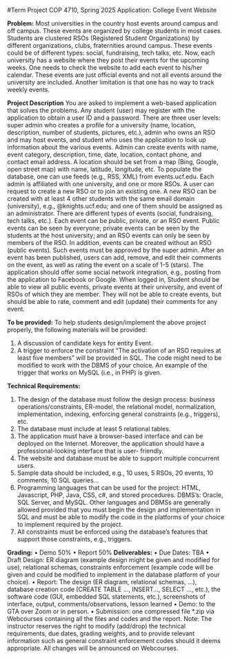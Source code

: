 #Term Project
COP 4710, Spring 2025
Application: College Event Website

**Problem:**
Most universities in the country host events around campus and off campus. These events are
organized by college students in most cases. Students are clustered RSOs (Registered Student
Organizations) by different organizations, clubs, fraternities around campus. These events could
be of different types: social, fundraising, tech talks, etc. Now, each university has a website
where they post their events for the upcoming weeks. One needs to check the website to add
each event to his/her calendar. These events are just official events and not all events around
the university are included. Another limitation is that one has no way to track weekly events.

**Project Description**
You are asked to implement a web-based application that solves the problems. Any student
(user) may register with the application to obtain a user ID and a password. There are three
user levels: super admin who creates a profile for a university (name, location, description,
number of students, pictures, etc.), admin who owns an RSO and may host events, and student
who uses the application to look up information about the various events.
Admin can create events with name, event category, description, time, date, location, contact
phone, and contact email address. A location should be set from a map (Bing, Google, open
street map) with name, latitude, longitude, etc. To populate the database, one can use feeds
(e.g., RSS, XML) from events.ucf.edu. Each admin is affiliated with one university, and one or
more RSOs. A user can request to create a new RSO or to join an existing one. A new RSO can
be created with at least 4 other students with the same email domain (university), e.g.,
@knights.ucf.edu; and one of them should be assigned as an administrator.
There are different types of events (social, fundraising, tech talks, etc.). Each event can be public,
private, or an RSO event. Public events can be seen by everyone; private events can be seen by
the students at the host university; and an RSO events can only be seen by members of the RSO.
In addition, events can be created without an RSO (public events). Such events must be
approved by the super admin. After an event has been published, users can add, remove, and
edit their comments on the event, as well as rating the event on a scale of 1-5 (stars). The
application should offer some social network integration, e.g., posting from the application to
Facebook or Google.
When logged in, Student should be able to view all public events, private events at their
university, and event of RSOs of which they are member. They will not be able to create
events, but should be able to rate, comment and edit (update) their comments for any
event.

**To be provided:**
To help students design/implement the above project properly, the following materials will be
provided:
1. A discussion of candidate keys for entity Event.
2. A trigger to enforce the constraint “The activation of an RSO requires at least five
members” will be provided in SQL. The code might need to be modified to work with the
DBMS of your choice. An example of the trigger that works on MySQL (i.e., in PHP) is
given.

**Technical Requirements:**
1. The design of the database must follow the design process: business
operations/constraints, ER-model, the relational model, normalization, implementation,
indexing, enforcing general constraints (e.g., triggers), etc.
2. The database must include at least 5 relational tables.
3. The application must have a browser-based interface and can be deployed on the Internet.
Moreover, the application should have a professional-looking interface that is user-
friendly.
4. The website and database must be able to support multiple concurrent users.
5. Sample data should be included, e.g., 10 uses, 5 RSOs, 20 events, 10 comments, 10 SQL
queries...
6. Programming languages that can be used for the project: HTML, Javascript, PHP, Java, CSS,
c#, and stored procedures. DBMS’s: Oracle, SQL Server, and MySQL. Other languages and
DBMSs are generally allowed provided that you must begin the design and
implementation in SQL and must be able to modify the code in the platforms of your
choice to implement required by the project.
7. All constraints must be enforced using the database’s features that support those
constraints, e.g., triggers.

**Grading:**
• Demo 50%
• Report 50%
**Deliverables:**
• Due Dates: TBA
• Draft Design: ER diagram (example design might be given and modified for use),
relational schemas, constraints enforcement (example code will be given and could be
modified to implement in the database platform of your choice).
• Report: The design (ER diagram, relational schemas, ...), database creation code (CREATE
TABLE ..., INSERT..., SELECT ..., etc.), the software code (GUI, embedded SQL statements,
etc.), screenshots of interface, output, comments/observations, lesson learned
• Demo: to the GTA over Zoom or in person.
• Submission: one compressed file *.zip via Webcourses containing all the files and codes
and the report.
Note:
The instructor reserves the right to modify (add/drop) the technical requirements, due
dates, grading weights, and to provide relevant information such as general constraint
enforcement codes should it deems appropriate. All changes will be announced on Webcourses.
